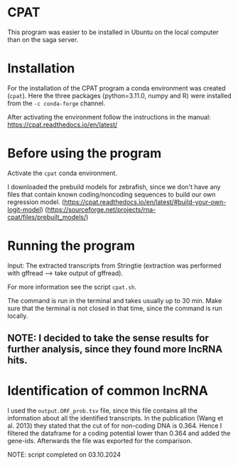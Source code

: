 # CPAT
This program was easier to be installed in Ubuntu on the local computer than on the saga server. 

# Installation 
For the installation of the CPAT program a conda environment was created (`cpat`). Here the three packages (python=3.11.0, numpy and R) were installed from the `-c conda-forge` channel. 

After activating the environment follow the instructions in the manual: https://cpat.readthedocs.io/en/latest/ 

# Before using the program 
Activate the `cpat` conda environment. 

I downloaded the prebuild models for zebrafish, since we don't have any files that contain known coding/noncoding sequences to build our own regression model. (https://cpat.readthedocs.io/en/latest/#build-your-own-logit-model) (https://sourceforge.net/projects/rna-cpat/files/prebuilt_models/)

# Running the program 
Input: The extracted transcripts from Stringtie (extraction was performed with gffread --> take output of gffread). 

For more information see the script `cpat.sh`. 

The command is run in the terminal and takes usually up to 30 min. Make sure that the terminal is not closed in that time, since the command is run locally. 

## NOTE: I decided to take the sense results for further analysis, since they found more lncRNA hits. 

# Identification of common lncRNA 
I used the `output.ORF_prob.tsv` file, since this file contains all the information about all the identified transcripts. In the publication (Wang et al. 2013) they stated that the cut of for non-coding DNA is 0.364. Hence I filtered the dataframe for a coding potential lower than 0.364 and added the gene-ids. Afterwards the file was exported for the comparison. 

NOTE: script completed on 03.10.2024

